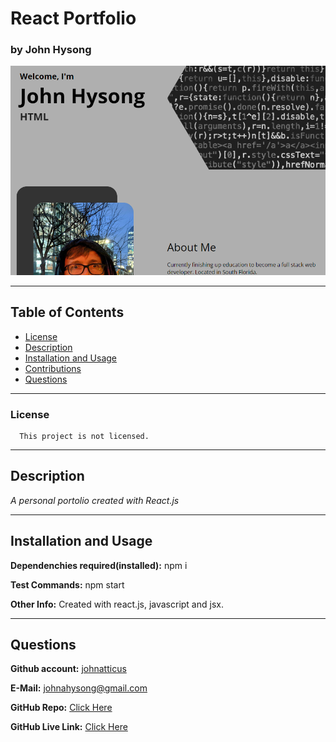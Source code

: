 
# React Portfolio

### by John Hysong

![React Portfolio](https://raw.githubusercontent.com/johnatticus/react-portfolio-v2/main/screenshot.png)

---
## Table of Contents
  - [License](#license)
  - [Description](#description)
  - [Installation and Usage](#installation-and-usage)
  - [Contributions](#contributions)
  - [Questions](#questions)

---

### License
      
      This project is not licensed.


---  
## Description

*A personal portolio created with React.js*

---

## Installation and Usage

**Dependenchies required(installed):** npm i

**Test Commands:** npm start

**Other Info:** Created with react.js, javascript and jsx.

---

## Questions
**Github account:** [johnatticus](https://github.com/johnatticus)

**E-Mail:** [johnahysong@gmail.com](mailto:johnatticus)

**GitHub Repo:** [Click Here](https://github.com/johnatticus/react-portfolio-v2)

**GitHub Live Link:** [Click Here](https://johnatticus.github.io/react-portfolio-v2/)

